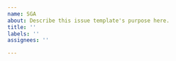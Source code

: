 ```yaml
---
name: SGA
about: Describe this issue template's purpose here.
title: ''
labels: ''
assignees: ''

---
```



